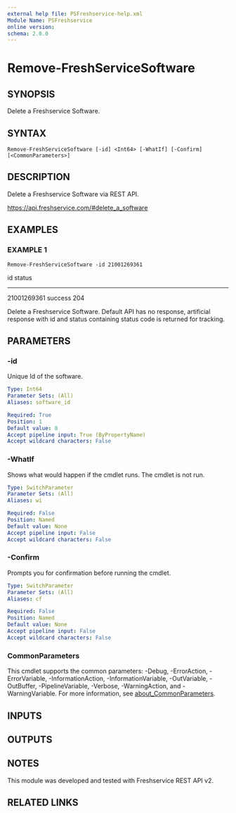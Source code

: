```yaml
---
external help file: PSFreshservice-help.xml
Module Name: PSFreshservice
online version:
schema: 2.0.0
---
```


# Remove-FreshServiceSoftware

## SYNOPSIS
Delete a Freshservice Software.

## SYNTAX

```
Remove-FreshServiceSoftware [-id] <Int64> [-WhatIf] [-Confirm] [<CommonParameters>]
```

## DESCRIPTION
Delete a Freshservice Software via REST API.

https://api.freshservice.com/#delete_a_software

## EXAMPLES

### EXAMPLE 1
```
Remove-FreshServiceSoftware -id 21001269361
```

id status
-- ------
21001269361 success 204

Delete a Freshservice Software.
Default API has no response, artificial response with id and
status containing status code is returned for tracking.

## PARAMETERS

### -id
Unique Id of the software.

```yaml
Type: Int64
Parameter Sets: (All)
Aliases: software_id

Required: True
Position: 1
Default value: 0
Accept pipeline input: True (ByPropertyName)
Accept wildcard characters: False
```

### -WhatIf
Shows what would happen if the cmdlet runs.
The cmdlet is not run.

```yaml
Type: SwitchParameter
Parameter Sets: (All)
Aliases: wi

Required: False
Position: Named
Default value: None
Accept pipeline input: False
Accept wildcard characters: False
```

### -Confirm
Prompts you for confirmation before running the cmdlet.

```yaml
Type: SwitchParameter
Parameter Sets: (All)
Aliases: cf

Required: False
Position: Named
Default value: None
Accept pipeline input: False
Accept wildcard characters: False
```

### CommonParameters
This cmdlet supports the common parameters: -Debug, -ErrorAction, -ErrorVariable, -InformationAction, -InformationVariable, -OutVariable, -OutBuffer, -PipelineVariable, -Verbose, -WarningAction, and -WarningVariable. For more information, see [about_CommonParameters](http://go.microsoft.com/fwlink/?LinkID=113216).

## INPUTS

## OUTPUTS

## NOTES
This module was developed and tested with Freshservice REST API v2.

## RELATED LINKS

